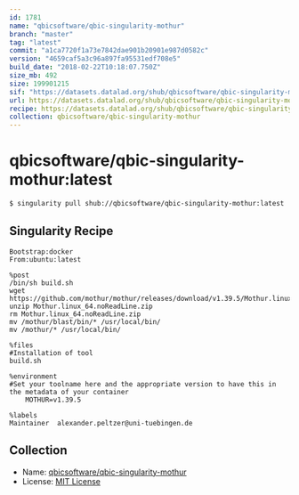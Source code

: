 ```yaml
---
id: 1781
name: "qbicsoftware/qbic-singularity-mothur"
branch: "master"
tag: "latest"
commit: "a1ca7720f1a73e7842dae901b20901e987d0582c"
version: "4659caf5a3c96a897fa95531edf708e5"
build_date: "2018-02-22T10:18:07.750Z"
size_mb: 492
size: 199901215
sif: "https://datasets.datalad.org/shub/qbicsoftware/qbic-singularity-mothur/latest/2018-02-22-a1ca7720-4659caf5/4659caf5a3c96a897fa95531edf708e5.simg"
url: https://datasets.datalad.org/shub/qbicsoftware/qbic-singularity-mothur/latest/2018-02-22-a1ca7720-4659caf5/
recipe: https://datasets.datalad.org/shub/qbicsoftware/qbic-singularity-mothur/latest/2018-02-22-a1ca7720-4659caf5/Singularity
collection: qbicsoftware/qbic-singularity-mothur
---
```


# qbicsoftware/qbic-singularity-mothur:latest

```bash
$ singularity pull shub://qbicsoftware/qbic-singularity-mothur:latest
```

## Singularity Recipe

```singularity
Bootstrap:docker
From:ubuntu:latest

%post
/bin/sh build.sh
wget https://github.com/mothur/mothur/releases/download/v1.39.5/Mothur.linux_64.noReadLine.zip
unzip Mothur.linux_64.noReadLine.zip
rm Mothur.linux_64.noReadLine.zip
mv /mothur/blast/bin/* /usr/local/bin/
mv /mothur/* /usr/local/bin/

%files
#Installation of tool
build.sh

%environment
#Set your toolname here and the appropriate version to have this in the metadata of your container
    MOTHUR=v1.39.5

%labels
Maintainer	alexander.peltzer@uni-tuebingen.de
```

## Collection

 - Name: [qbicsoftware/qbic-singularity-mothur](https://github.com/qbicsoftware/qbic-singularity-mothur)
 - License: [MIT License](https://api.github.com/licenses/mit)

